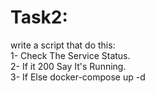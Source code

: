 # Task2: 
write a script that do this:\
    1- Check The Service Status.\
    2- If it 200 Say It's Running.\
    3- If Else docker-compose up -d
